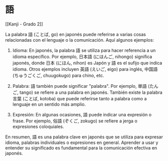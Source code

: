 # 語

[[Kanji - Grado 2]]

La palabra 語 (ことば, go) en japonés puede referirse a varias cosas relacionadas con el lenguaje o la comunicación. Aquí algunos ejemplos:

1. Idioma: En japonés, la palabra 語 se utiliza para hacer referencia a un idioma específico. Por ejemplo, 日本語 (にほんご, nihongo) significa japonés, donde 日本 (にほん, nihon) es Japón y 語 es el sufijo que indica idioma. Otros ejemplos incluyen 英語 (えいご, eigo) para inglés, 中国語 (ちゅうごくご, chuugokugo) para chino, etc.

2. Palabra: 語 también puede significar "palabra". Por ejemplo, 単語 (たんご, tango) se refiere a una palabra en japonés. También existe la palabra 言葉 (ことば, kotoba) que puede referirse tanto a palabra como a lenguaje en un sentido más amplio.

3. Expresión: En algunas ocasiones, 語 puede indicar una expresión o frase. Por ejemplo, 俗語 (ぞくご, zokugo) se refiere a jerga o expresiones coloquiales.

En resumen, 語 es una palabra clave en japonés que se utiliza para expresar idioma, palabras individuales o expresiones en general. Aprender a usar y entender su significado es fundamental para la comunicación efectiva en japonés.
